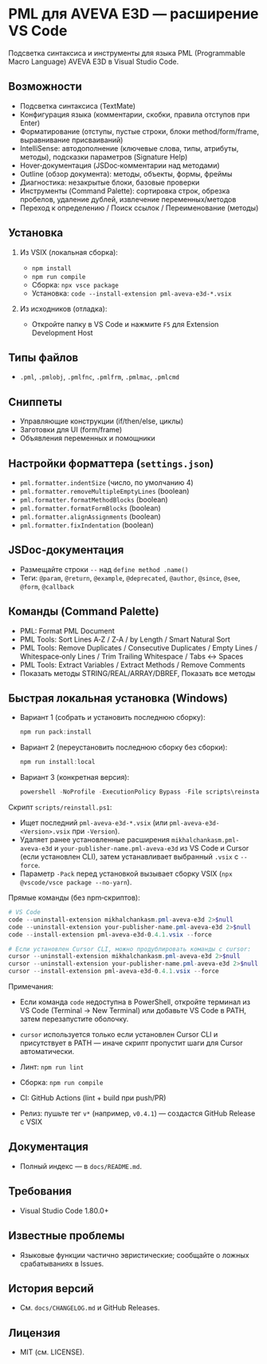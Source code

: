 # PML для AVEVA E3D — расширение VS Code

Подсветка синтаксиса и инструменты для языка PML (Programmable Macro Language) AVEVA E3D в Visual Studio Code.

## Возможности

- Подсветка синтаксиса (TextMate)
- Конфигурация языка (комментарии, скобки, правила отступов при Enter)
- Форматирование (отступы, пустые строки, блоки method/form/frame, выравнивание присваиваний)
- IntelliSense: автодополнение (ключевые слова, типы, атрибуты, методы), подсказки параметров (Signature Help)
- Hover‑документация (JSDoc‑комментарии над методами)
- Outline (обзор документа): методы, объекты, формы, фреймы
- Диагностика: незакрытые блоки, базовые проверки
- Инструменты (Command Palette): сортировка строк, обрезка пробелов, удаление дублей, извлечение переменных/методов
- Переход к определению / Поиск ссылок / Переименование (методы)

## Установка

1) Из VSIX (локальная сборка):
   - `npm install`
   - `npm run compile`
   - Сборка: `npx vsce package`
   - Установка: `code --install-extension pml-aveva-e3d-*.vsix`

2) Из исходников (отладка):
   - Откройте папку в VS Code и нажмите `F5` для Extension Development Host

## Типы файлов

- `.pml`, `.pmlobj`, `.pmlfnc`, `.pmlfrm`, `.pmlmac`, `.pmlcmd`

## Сниппеты

- Управляющие конструкции (if/then/else, циклы)
- Заготовки для UI (form/frame)
- Объявления переменных и помощники

## Настройки форматтера (`settings.json`)

- `pml.formatter.indentSize` (число, по умолчанию 4)
- `pml.formatter.removeMultipleEmptyLines` (boolean)
- `pml.formatter.formatMethodBlocks` (boolean)
- `pml.formatter.formatFormBlocks` (boolean)
- `pml.formatter.alignAssignments` (boolean)
- `pml.formatter.fixIndentation` (boolean)

## JSDoc‑документация

- Размещайте строки `--` над `define method .name()`
- Теги: `@param`, `@return`, `@example`, `@deprecated`, `@author`, `@since`, `@see`, `@form`, `@callback`

## Команды (Command Palette)

- PML: Format PML Document
- PML Tools: Sort Lines A‑Z / Z‑A / by Length / Smart Natural Sort
- PML Tools: Remove Duplicates / Consecutive Duplicates / Empty Lines / Whitespace‑only Lines / Trim Trailing Whitespace / Tabs ↔ Spaces
- PML Tools: Extract Variables / Extract Methods / Remove Comments
- Показать методы STRING/REAL/ARRAY/DBREF, Показать все методы

## Быстрая локальная установка (Windows)

- Вариант 1 (собрать и установить последнюю сборку):
  ```powershell
  npm run pack:install
  ```
- Вариант 2 (переустановить последнюю сборку без сборки):
  ```powershell
  npm run install:local
  ```
- Вариант 3 (конкретная версия):
  ```powershell
  powershell -NoProfile -ExecutionPolicy Bypass -File scripts\reinstall.ps1 -Pack -Version 0.4.1
  ```

Скрипт `scripts/reinstall.ps1`:
- Ищет последний `pml-aveva-e3d-*.vsix` (или `pml-aveva-e3d-<Version>.vsix` при `-Version`).
- Удаляет ранее установленные расширения `mikhalchankasm.pml-aveva-e3d` и `your-publisher-name.pml-aveva-e3d` из VS Code и Cursor (если установлен CLI), затем устанавливает выбранный `.vsix` с `--force`.
- Параметр `-Pack` перед установкой вызывает сборку VSIX (`npx @vscode/vsce package --no-yarn`).

Прямые команды (без npm‑скриптов):
```powershell
# VS Code
code --uninstall-extension mikhalchankasm.pml-aveva-e3d 2>$null
code --uninstall-extension your-publisher-name.pml-aveva-e3d 2>$null
code --install-extension pml-aveva-e3d-0.4.1.vsix --force

# Если установлен Cursor CLI, можно продублировать команды с cursor:
cursor --uninstall-extension mikhalchankasm.pml-aveva-e3d 2>$null
cursor --uninstall-extension your-publisher-name.pml-aveva-e3d 2>$null
cursor --install-extension pml-aveva-e3d-0.4.1.vsix --force
```

Примечания:
- Если команда `code` недоступна в PowerShell, откройте терминал из VS Code (Terminal → New Terminal) или добавьте VS Code в PATH, затем перезапустите оболочку.
- `cursor` используется только если установлен Cursor CLI и присутствует в PATH — иначе скрипт пропустит шаги для Cursor автоматически.


- Линт: `npm run lint`
- Сборка: `npm run compile`
- CI: GitHub Actions (lint + build при push/PR)
- Релиз: пушьте тег `v*` (например, `v0.4.1`) — создастся GitHub Release с VSIX

## Документация

- Полный индекс — в `docs/README.md`.

## Требования

- Visual Studio Code 1.80.0+

## Известные проблемы

- Языковые функции частично эвристические; сообщайте о ложных срабатываниях в Issues.

## История версий

- См. `docs/CHANGELOG.md` и GitHub Releases.

## Лицензия

- MIT (см. LICENSE).

